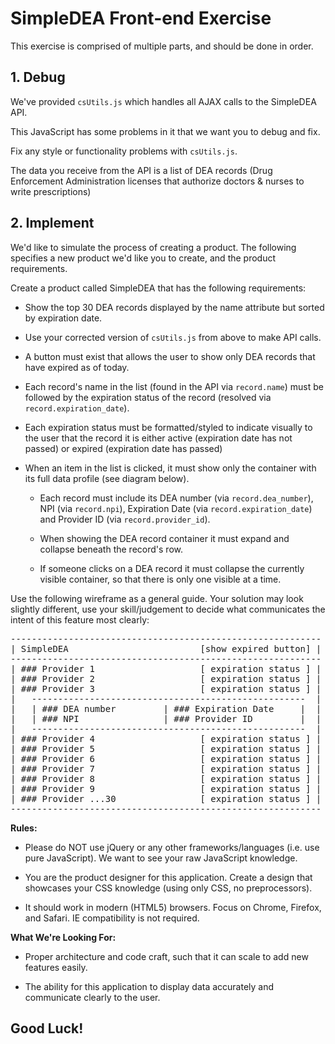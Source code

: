 # SimpleDEA Front-end Exercise

This exercise is comprised of multiple parts, and should be done in order.


## 1.  Debug

We've provided `csUtils.js` which handles all AJAX calls to the SimpleDEA API.

This JavaScript has some problems in it that we want you to debug and fix.

Fix any style or functionality problems with `csUtils.js`.

The data you receive from the API is a list of DEA records (Drug Enforcement Administration licenses that authorize doctors & nurses to write prescriptions)

## 2.  Implement

We'd like to simulate the process of creating a product.  The
following specifies a new product we'd like you to create, and the product
requirements.

Create a product called SimpleDEA that has the following requirements:

* Show the top 30 DEA records displayed by the name attribute but sorted by expiration date.

* Use your corrected version of `csUtils.js` from above to make API calls.

* A button must exist that allows the user to show only DEA records that have expired as of today.

* Each record's name in the list (found in the API via `record.name`) must be followed by the expiration status of the record (resolved via `record.expiration_date`).

* Each expiration status must be formatted/styled to indicate visually to the user that the record it is either active (expiration date has not passed) or expired (expiration date has passed)

* When an item in the list is clicked, it must show only the container with its full data profile (see diagram below).

  * Each record must include its DEA number (via `record.dea_number`), NPI (via `record.npi`), Expiration Date (via `record.expiration_date`) and Provider ID (via `record.provider_id`).

  * When showing the DEA record container it must expand and collapse beneath the record's row.

  * If someone clicks on a DEA record it must collapse the currently visible container, so that there is only one visible at a time.


Use the following wireframe as a general guide. Your solution may look slightly different, use your skill/judgement to decide what communicates the intent of this feature most clearly:

<pre>
-----------------------------------------------------------
| SimpleDEA                         [show expired button] |
-----------------------------------------------------------
| ### Provider 1                    [ expiration status ] |
| ### Provider 2                    [ expiration status ] |
| ### Provider 3                    [ expiration status ] |
|   ----------------------------------------------------  |
|   | ### DEA number         | ### Expiration Date     |  |
|   | ### NPI                | ### Provider ID         |  |
|   ----------------------------------------------------  |
| ### Provider 4                    [ expiration status ] |
| ### Provider 5                    [ expiration status ] |
| ### Provider 6                    [ expiration status ] |
| ### Provider 7                    [ expiration status ] |
| ### Provider 8                    [ expiration status ] |
| ### Provider 9                    [ expiration status ] |
| ### Provider ...30                [ expiration status ] |
-----------------------------------------------------------
</pre>


**Rules:**

 * Please do NOT use jQuery or any other frameworks/languages (i.e. use pure JavaScript). We want to see your raw JavaScript knowledge.

 * You are the product designer for this application. Create a design that showcases your CSS knowledge (using only CSS, no preprocessors).

 * It should work in modern (HTML5) browsers. Focus on Chrome, Firefox, and Safari. IE compatibility is not required.


**What We're Looking For:**

 * Proper architecture and code craft, such that it can scale to add new features easily.

 * The ability for this application to display data accurately and communicate clearly to the user.

## Good Luck!
